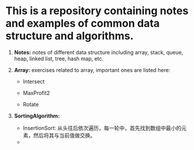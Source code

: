 # This is a repository containing notes and examples of common data structure and algorithms.

1. **Notes:** notes of different data structure including array, stack, queue, heap, linked list, tree, hash map, etc.

2. **Array:** exercises related to array, important ones are listed here:

   * Intersect

   * MaxProfit2

   * Rotate

3. **SortingAlgorithm:**
   * InsertionSort: 从头往后依次遍历，每一轮中，首先找到数组中最小的元素，然后将其与当前值做交换。
   * 